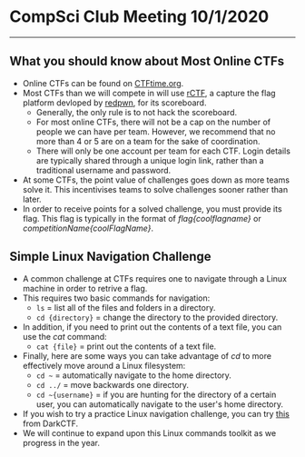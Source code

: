 # CompSci Club Meeting 10/1/2020

---

## What you should know about Most Online CTFs

- Online CTFs can be found on [CTFtime.org](https://ctftime.org).
- Most CTFs than we will compete in will use [rCTF](https://rctf.redpwn.net), a capture the flag platform devloped by [redpwn](https://redpwn.net), for its scoreboard. 
  - Generally, the only rule is to not hack the scoreboard. 
  - For most online CTFs, there will not be a cap on the number of people we can have per team. However, we recommend that no more than 4 or 5 are on a team for the sake of coordination. 
  - There will only be one account per team for each CTF. Login details are typically shared through a unique login link, rather than a traditional username and password. 
- At some CTFs, the point value of challenges goes down as more teams solve it. This incentivises teams to solve challenges sooner rather than later. 
- In order to receive points for a solved challenge, you must provide its flag. This flag is typically in the format of _flag{coolflagname}_ or _competitionName{coolFlagName}_.

## Simple Linux Navigation Challenge

- A common challenge at CTFs requires one to navigate through a Linux machine in order to retrive a flag. 
- This requires two basic commands for navigation:
  - `ls` = list all of the files and folders in a directory.
  - `cd {directory}` = change the directory to the provided directory. 
- In addition, if you need to print out the contents of a text file, you can use the _cat_ command:
  - `cat {file}` = print out the contents of a text file. 
- Finally, here are some ways you can take advantage of _cd_ to more effectively move around a Linux filesystem:
  - `cd ~` = automatically navigate to the home directory.
  - `cd ../` = move backwards one directory. 
  - `cd ~{username}` = if you are hunting for the directory of a certain user, you can automatically navigate to the user's home directory. 
- If you wish to try a practice Linux navigation challenge, you can try [this](https://github.com/ASMSA-CompSci-Club/club-meetings/blob/master/10-1-2020/linux-ctf-practice.md) from DarkCTF. 
- We will continue to expand upon this Linux commands toolkit as we progress in the year. 
